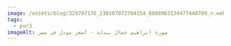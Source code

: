 ```yaml
---
image: /assets/blog/329797176_230107072704154_8888963134477448709_n.webp
tags:
  - por3
imageAlt: صورة أبراهيم جمال ببدلة - أصغر مودل في مصر
---
```

